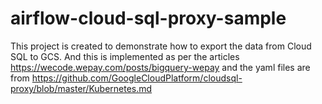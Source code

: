 # airflow-cloud-sql-proxy-sample
This project is created to demonstrate how to export the data from Cloud SQL to GCS. And this is implemented as per the articles https://wecode.wepay.com/posts/bigquery-wepay and the yaml files are from  https://github.com/GoogleCloudPlatform/cloudsql-proxy/blob/master/Kubernetes.md
